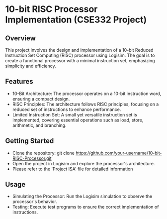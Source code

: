# 10-bit RISC Processor Implementation (CSE332 Project)

## Overview
This project involves the design and implementation of a 10-bit Reduced Instruction Set Computing (RISC) processor using Logisim. The goal is to create a functional processor with a minimal instruction set, emphasizing simplicity and efficiency.

## Features
- 10-Bit Architecture: The processor operates on a 10-bit instruction word, ensuring a compact design.
- RISC Principles: The architecture follows RISC principles, focusing on a reduced set of instructions to enhance performance.
- Limited Instruction Set: A small yet versatile instruction set is implemented, covering essential operations such as load, store, arithmetic, and branching.

## Getting Started
- Clone the repository: git clone https://github.com/your-username/10-bit-RISC-Processor.git
- Open the project in Logisim and explore the processor's architecture.
- Please refer to the 'Project ISA' file for detailed information

## Usage
- Simulating the Processor: Run the Logisim simulation to observe the processor's behavior.
- Testing: Execute test programs to ensure the correct implementation of instructions.
